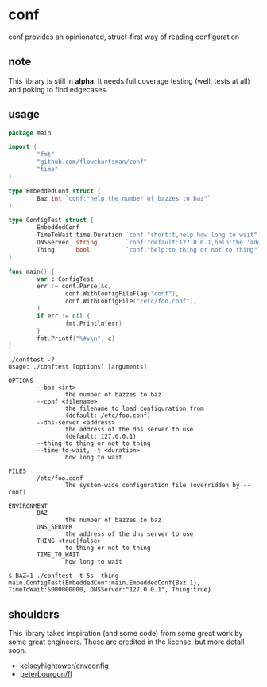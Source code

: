 # conf

conf provides an opinionated, struct-first way of reading configuration

## note
This library is still in **alpha**. It needs full coverage testing (well, tests at all) and poking to find edgecases.

## usage

```go
package main

import (
        "fmt"
        "github.com/flowchartsman/conf"
        "time"
)

type EmbeddedConf struct {
        Baz int `conf:"help:the number of bazzes to baz"`
}

type ConfigTest struct {
        EmbeddedConf
        TimeToWait time.Duration `conf:"short:t,help:how long to wait"`
        DNSServer  string        `conf:"default:127.0.0.1,help:the 'address' of the dns server to use"`
        Thing      bool          `conf:"help:to thing or not to thing"`
}

func main() {
        var c ConfigTest
        err := conf.Parse(&c,
                conf.WithConfigFileFlag("conf"),
                conf.WithConfigFile("/etc/foo.conf"),
        )
        if err != nil {
                fmt.Println(err)
        }
        fmt.Printf("%#v\n", c)
}
```

```
./conftest -?
Usage: ./conftest [options] [arguments]

OPTIONS
        --baz <int>
                the number of bazzes to baz
        --conf <filename>
                the filename to load configuration from
                (default: /etc/foo.conf)
        --dns-server <address>
                the address of the dns server to use
                (default: 127.0.0.1)
        --thing to thing or not to thing
        --time-to-wait, -t <duration>
                how long to wait

FILES
        /etc/foo.conf
                The system-wide configuration file (overridden by --conf)

ENVIRONMENT
        BAZ
                the number of bazzes to baz
        DNS_SERVER
                the address of the dns server to use
        THING <true|false>
                to thing or not to thing
        TIME_TO_WAIT
                how long to wait
```

```
$ BAZ=1 ./conftest -t 5s -thing
main.ConfigTest{EmbeddedConf:main.EmbeddedConf{Baz:1}, TimeToWait:5000000000, DNSServer:"127.0.0.1", Thing:true}
```
## shoulders
This library takes inspiration (and some code) from some great work by some great engineers. These are credited in the license, but more detail soon.
- [kelseyhightower/envconfig](https://github.com/kelseyhightower/envconfig)
- [peterbourgon/ff](https://github.com/peterbourgon/ff)
